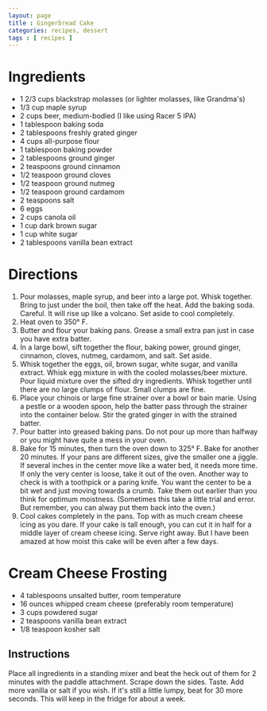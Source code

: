 ```yaml
---
layout: page
title : Gingerbread Cake
categories: recipes, dessert
tags : [ recipes ]
---
```


# Ingredients

* 1 2/3 cups blackstrap molasses (or lighter molasses, like Grandma's)
* 1/3 cup maple syrup
* 2 cups beer, medium-bodied (I like using Racer 5 IPA)
* 1 tablespoon baking soda
* 2 tablespoons freshly grated ginger
* 4 cups all-purpose flour
* 1 tablespoon baking powder
* 2 tablespoons ground ginger
* 2 teaspoons ground cinnamon
* 1/2 teaspoon ground cloves
* 1/2 teaspoon ground nutmeg
* 1/2 teaspoon ground cardamom
* 2 teaspoons salt
* 6 eggs
* 2 cups canola oil
* 1 cup dark brown sugar
* 1 cup white sugar
* 2 tablespoons vanilla bean extract

# Directions

1. Pour molasses, maple syrup, and beer into a large pot. Whisk together. Bring to just under the boil, then take off the heat. Add the baking soda. Careful. It will rise up like a volcano. Set aside to cool completely.
2. Heat oven to 350° F. 
3. Butter and flour your baking pans. Grease a small extra pan just in case you have extra batter. 
4. In a large bowl, sift together the flour, baking power, ground ginger, cinnamon, cloves, nutmeg, cardamom, and salt. Set aside. 
5. Whisk together the eggs, oil, brown sugar, white sugar, and vanilla extract. Whisk egg mixture in with the cooled molasses/beer mixture. Pour liquid mixture over the sifted dry ingredients. Whisk together until there are no large clumps of flour. Small clumps are fine. 
6. Place your chinois or large fine strainer over a bowl or bain marie. Using a pestle or a wooden spoon, help the batter pass through the strainer into the container below. Stir the grated ginger in with the strained batter. 
7. Pour batter into greased baking pans. Do not pour up more than halfway or you might have quite a mess in your oven. 
8. Bake for 15 minutes, then turn the oven down to 325° F. Bake for another 20 minutes. If your pans are different sizes, give the smaller one a jiggle. If several inches in the center move like a water bed, it needs more time. If only the very center is loose, take it out of the oven. Another way to check is with a toothpick or a paring knife. You want the center to be a bit wet and just moving towards a crumb. Take them out earlier than you think for optimum moistness. (Sometimes this take a little trial and error. But remember, you can alway put them back into the oven.) 
9. Cool cakes completely in the pans. Top with as much cream cheese icing as you dare. If your cake is tall enough, you can cut it in half for a middle layer of cream cheese icing. Serve right away. But I have been amazed at how moist this cake will be even after a few days.

# Cream Cheese Frosting

* 4 tablespoons unsalted butter, room temperature
* 16 ounces whipped cream cheese (preferably room temperature)
* 3 cups powdered sugar
* 2 teaspoons vanilla bean extract
* 1/8 teaspoon kosher salt

## Instructions
Place all ingredients in a standing mixer and beat the heck out of them for 2 minutes with the paddle attachment. Scrape down the sides. Taste. Add more vanilla or salt if you wish. If it's still a little lumpy, beat for 30 more seconds. This will keep in the fridge for about a week.
